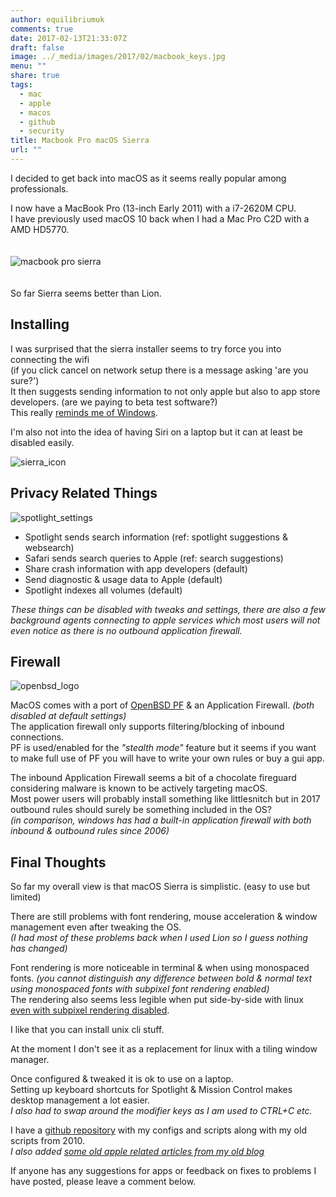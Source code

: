 ```yaml
---
author: equilibriumuk
comments: true
date: 2017-02-13T21:33:07Z
draft: false
image: ../_media/images/2017/02/macbook_keys.jpg
menu: ""
share: true
tags:
  - mac
  - apple
  - macos
  - github
  - security
title: Macbook Pro macOS Sierra
url: ""
---
```


I decided to get back into macOS as it seems really popular among professionals.

I now have a MacBook Pro (13-inch Early 2011) with a i7-2620M CPU.<br/>
I have previously used macOS 10 back when I had a Mac Pro C2D with a AMD HD5770.
<br/>
<br/>
<br/>
<img src="/media/images/2017/02/macbook_2011_sierra.jpg" alt="macbook pro sierra">
<br/>
<br/>
<br/>
So far Sierra seems better than Lion.

## Installing

I was surprised that the sierra installer seems to try force you into connecting the wifi<br/>
(if you click cancel on network setup there is a message asking 'are you sure?')<br/>
It then suggests sending information to not only apple but also to app store developers. (are we paying to beta test software?)<br/>
This really <a href="/2014/11/20/windows-8-1-share-browsing-history-location/" target="_blank">reminds me of Windows</a>.

I'm also not into the idea of having Siri on a laptop but it can at least be disabled easily.

<img src="/media/images/2017/02/sierra_ico.jpg" alt="sierra_icon">

## Privacy Related Things

<img src="/media/images/2017/02/spotlight_settings_sm.png" alt="spotlight_settings">

- Spotlight sends search information (ref: spotlight suggestions & websearch)
- Safari sends search queries to Apple (ref: search suggestions)
- Share crash information with app developers (default)
- Send diagnostic & usage data to Apple (default)
- Spotlight indexes all volumes (default)

_These things can be disabled with tweaks and settings, there are also a few background agents connecting to apple services which most users will not even notice as there is no outbound application firewall._

## Firewall

<img src="/media/images/2017/02/openbsd_200.png" alt="openbsd_logo">

MacOS comes with a port of <a href="http://www.openbsd.org/faq/pf/" target="_blank">OpenBSD PF</a> & an Application Firewall. _(both disabled at default settings)_<br/>
The application firewall only supports filtering/blocking of inbound connections.<br/>
PF is used/enabled for the _"stealth mode"_ feature but it seems if you want to make full use of PF you will have to write your own rules or buy a gui app.

The inbound Application Firewall seems a bit of a chocolate fireguard considering malware is known to be actively targeting macOS.<br/>
Most power users will probably install something like littlesnitch but in 2017 outbound rules should surely be something included in the OS?<br/>
_(in comparison, windows has had a built-in application firewall with both inbound & outbound rules since 2006)_

## Final Thoughts

So far my overall view is that macOS Sierra is simplistic. (easy to use but limited)

There are still problems with font rendering, mouse acceleration & window management even after tweaking the OS.<br/>
_(I had most of these problems back when I used Lion so I guess nothing has changed)_

Font rendering is more noticeable in terminal & when using monospaced fonts. _(you cannot distinguish any difference between bold & normal text using monospaced fonts with subpixel font rendering enabled)_<br/>
The rendering also seems less legible when put side-by-side with linux <a href="https://github.com/equk/macos/commit/9b3110356648c1c6db26b6760c01b11152f08dbb#diff-1a6b8c760346e7cd5871bf39ecb99758" target="_blank">even with subpixel rendering disabled</a>.

I like that you can install unix cli stuff.

At the moment I don't see it as a replacement for linux with a tiling window manager.

Once configured & tweaked it is ok to use on a laptop.<br/>
Setting up keyboard shortcuts for Spotlight & Mission Control makes desktop management a lot easier.<br/>
_I also had to swap around the modifier keys as I am used to CTRL+C etc._

I have a <a href="https://github.com/equk/macos" target="_blank"><i class="fa-brands fa-github"></i> github repository</a> with my configs and scripts along with my old scripts from 2010.<br/>
_I also added [some old apple related articles from my old blog](/tag/apple)_

If anyone has any suggestions for apps or feedback on fixes to problems I have posted, please leave a comment below.
